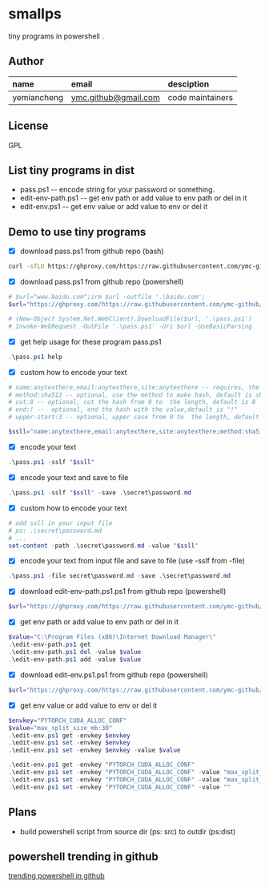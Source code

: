 # smallps

tiny programs in powershell .

## Author

name|email|desciption
:--|:--|:--
yemiancheng|<ymc.github@gmail.com>|code maintainers|

## License

GPL

## List tiny programs in dist

- pass.ps1 -- encode string for your password or something.
- edit-env-path.ps1 -- get env path or add value to env path or del in it
- edit-env.ps1 -- get env value or add value to env or del it

## Demo to use tiny programs

- [x] download pass.ps1 from github repo (bash)
```bash
curl -sfLO https://ghproxy.com/https://raw.githubusercontent.com/ymc-github/smallps/main/dist/pass.ps1
```

- [x] download pass.ps1 from github repo (powershell)
```powershell
# $url="www.baidu.com";irm $url -outfile '.\baidu.com';
$url="https://ghproxy.com/https://raw.githubusercontent.com/ymc-github/smallps/main/dist/pass.ps1";irm $url -outfile '.\pass.ps1';

# (New-Object System.Net.WebClient).DownloadFile($url, '.\pass.ps1')
# Invoke-WebRequest -OutFile '.\pass.ps1' -Uri $url -UseBasicParsing
```

- [x] get help usage for these program  pass.ps1
```powershell
.\pass.ps1 help
```

- [x] custom how to encode your text
```powershell
# name:anytexthere,email:anytexthere,site:anytexthere -- requires, the text to be encode, your can set any text here, not must to be name,email,key
# method:sha512 -- optional, use the method to make hash, default is sha512
# cut:8 -- optional, cut the hash from 0 to  the length, default is 8
# end:! --  optional, end the hash with the value,default is "!"
# upper-start:3 -- optional, upper case from 0 to  the length, default is 3

$ssll="name:anytexthere,email:anytexthere,site:anytexthere;method:sha512,cut:8,end:!,upper-start:3"
```

- [x] encode your text
```powershell
.\pass.ps1 -sslf "$ssll"
```

- [x] encode your text and save to file
```powershell
.\pass.ps1 -sslf "$ssll" -save .\secret\password.md
```


- [x] custom how to encode your text
```powershell
# add ssll in your input file 
# ps: .\secret\password.md
# ...
set-content -path .\secret\password.md -value "$ssll"
```

- [x] encode your text from input file and save to file (use -sslf from -file)
```powershell
.\pass.ps1 -file secret\password.md -save .\secret\password.md
```

- [x] download edit-env-path.ps1.ps1 from github repo (powershell)
```powershell
$url="https://ghproxy.com/https://raw.githubusercontent.com/ymc-github/smallps/main/dist/edit-env-path.ps1";irm $url -outfile '.\edit-env-path.ps1';
```

- [x] get env path or add value to env path or del in it
```powershell
$value="C:\Program Files (x86)\Internet Download Manager\"
.\edit-env-path.ps1 get
.\edit-env-path.ps1 del -value $value
.\edit-env-path.ps1 add -value $value
```


- [x] download edit-env.ps1.ps1 from github repo (powershell)
```powershell
$url="https://ghproxy.com/https://raw.githubusercontent.com/ymc-github/smallps/main/dist/edit-env.ps1";irm $url -outfile '.\edit-env.ps1';
```

- [x] get env value or add value to env or del it
```powershell
$envkey="PYTORCH_CUDA_ALLOC_CONF"
$value="max_split_size_mb:30"
.\edit-env.ps1 get -envkey $envkey
.\edit-env.ps1 set -envkey $envkey
.\edit-env.ps1 set -envkey $envkey -value $value

.\edit-env.ps1 get -envkey "PYTORCH_CUDA_ALLOC_CONF"
.\edit-env.ps1 set -envkey "PYTORCH_CUDA_ALLOC_CONF" -value "max_split_size_mb:30"
.\edit-env.ps1 set -envkey "PYTORCH_CUDA_ALLOC_CONF" -value "max_split_size_mb:128"
.\edit-env.ps1 set -envkey "PYTORCH_CUDA_ALLOC_CONF" -value ""
```


## Plans
- build powershell script from source dir (ps: src) to outdir (ps:dist)

## powershell trending in github

[trending powershell in github](https://github.com/trending/powershell)